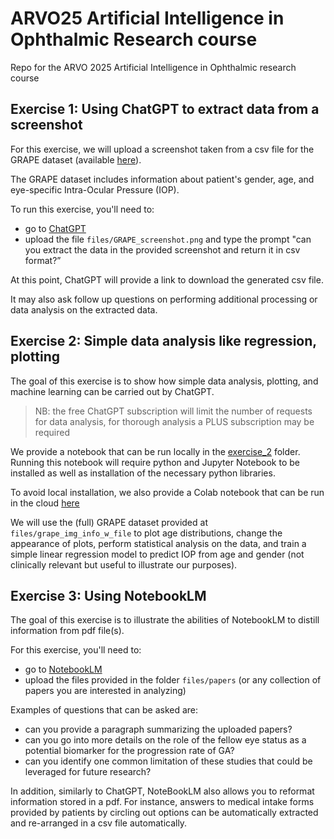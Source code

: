 # ARVO25 Artificial Intelligence in Ophthalmic Research course
Repo for the ARVO 2025 Artificial Intelligence in Ophthalmic research course

## Exercise 1: Using ChatGPT to extract data from a screenshot

For this exercise, we will upload a screenshot taken from a csv file for the GRAPE dataset (available [here](https://springernature.figshare.com/collections/GRAPE_A_multi-modal_glaucoma_dataset_of_follow-up_visual_field_and_fundus_images_for_glaucoma_management/6406319)).

The GRAPE dataset includes information about patient's gender, age, and eye-specific Intra-Ocular Pressure (IOP).

To run this exercise, you'll need to:
- go to [ChatGPT](https://chatgpt.com/)
- upload the file `files/GRAPE_screenshot.png` and type the prompt "can you extract the data in the provided screenshot and return it in csv format?”

At this point, ChatGPT will provide a link to download the generated csv file.

It may also ask follow up questions on performing additional processing or data analysis on the extracted data.


## Exercise 2: Simple data analysis like regression, plotting

The goal of this exercise is to show how simple data analysis, plotting, and machine learning can be carried out by ChatGPT.

> NB: the free ChatGPT subscription will limit the number of requests for data analysis, for thorough analysis a PLUS subscription may be required

We provide a notebook that can be run locally in the [exercise_2](/exercise_2/ex_2_plotting.ipynb) folder. Running this notebook will require python and Jupyter Notebook to be installed as well as installation of the necessary python libraries.

To avoid local installation, we also provide a Colab notebook that can be run in the cloud [here](https://colab.research.google.com/drive/1B-mMiSrklHBGptPGs1_PQ-lE8yg778fS?usp=sharing)

We will use the (full) GRAPE dataset provided at `files/grape_img_info_w_file` to plot age distributions, change the appearance of plots, perform statistical analysis on the data, and train a simple linear regression model to predict IOP from age and gender (not clinically relevant but useful to illustrate our purposes).

## Exercise 3: Using NotebookLM

The goal of this exercise is to illustrate the abilities of NotebookLM to distill information from pdf file(s).

For this exercise, you'll need to:
- go to [NotebookLM](https://notebooklm.google.com/)
- upload the files provided in the folder `files/papers` (or any collection of papers you are interested in analyzing)

Examples of questions that can be asked are:
- can you provide a paragraph summarizing the uploaded papers?
- can you go into more details on the role of the fellow eye status as a potential biomarker for the progression rate of GA?
- can you identify one common limitation of these studies that could be leveraged for future research?

In addition, similarly to ChatGPT, NoteBookLM also allows you to reformat information stored in a pdf. For instance, answers to medical intake forms provided by patients by circling out options can be automatically extracted and re-arranged in a csv file automatically. 